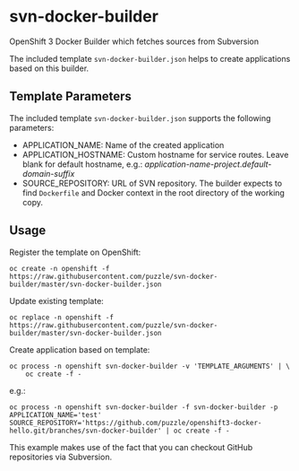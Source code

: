 # svn-docker-builder
OpenShift 3 Docker Builder which fetches sources from Subversion

The included template `svn-docker-builder.json` helps to create applications based on this builder.

## Template Parameters
The included template `svn-docker-builder.json` supports the following parameters:

  * APPLICATION_NAME: Name of the created application
  * APPLICATION_HOSTNAME: Custom hostname for service routes. Leave blank for default hostname, e.g.: _application-name_-_project_._default-domain-suffix_
  * SOURCE_REPOSITORY: URL of SVN repository. The builder expects to find `Dockerfile` and Docker context in the root directory of the working copy.
  
## Usage

Register the template on OpenShift:

    oc create -n openshift -f https://raw.githubusercontent.com/puzzle/svn-docker-builder/master/svn-docker-builder.json

Update existing template:

    oc replace -n openshift -f https://raw.githubusercontent.com/puzzle/svn-docker-builder/master/svn-docker-builder.json

Create application based on template:

    oc process -n openshift svn-docker-builder -v 'TEMPLATE_ARGUMENTS' | \
        oc create -f -

e.g.:

    oc process -n openshift svn-docker-builder -f svn-docker-builder -p APPLICATION_NAME='test'
    SOURCE_REPOSITORY='https://github.com/puzzle/openshift3-docker-hello.git/branches/svn-docker-builder' | oc create -f -

This example makes use of the fact that you can checkout GitHub repositories via Subversion.


